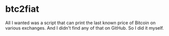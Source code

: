 # btc2fiat

All I wanted was a script that can print the last known price of Bitcoin on various exchanges. And I didn't find any of that on GitHub. So I did it myself.

